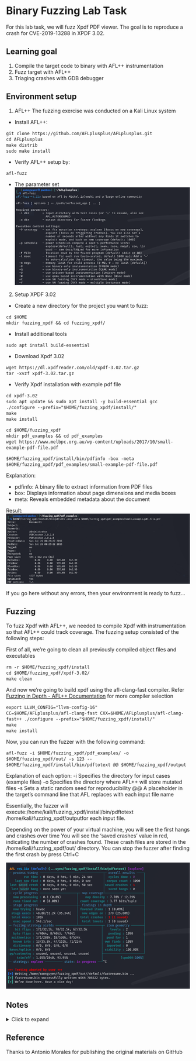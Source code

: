 # Binary Fuzzing Lab Task
For this lab task, we will fuzz Xpdf PDF viewer. 
The goal is to reproduce a crash for CVE-2019-13288 in XPDF 3.02.

## Learning goal
1. Compile the target code to binary with AFL++ instrumentation 
2. Fuzz target with AFL++
3. Triaging crashes with GDB debugger

## Environment setup
1. AFL++
The fuzzing exercise was conducted on a Kali Linux system

* Install AFL++:
```
git clone https://github.com/AFLplusplus/AFLplusplus.git
cd AFLplusplus
make distrib
sudo make install
```

* Verify AFL++ setup by:
```
afl-fuzz
```
  * The parameter set
    ![AFL++](Pictures/AFL_setup_verify.png)

2. Setup XPDF 3.02
* Create a new directory for the project you want to fuzz:
```
cd $HOME
mkdir fuzzing_xpdf && cd fuzzing_xpdf/
```
* Install additional tools
```
sudo apt install build-essential
```
* Download Xpdf 3.02
```
wget https://dl.xpdfreader.com/old/xpdf-3.02.tar.gz
tar -xvzf xpdf-3.02.tar.gz
```
* Verify Xpdf installation with example pdf file
```
cd xpdf-3.02
sudo apt update && sudo apt install -y build-essential gcc
./configure --prefix="$HOME/fuzzing_xpdf/install/"
make
make install
```
```
cd $HOME/fuzzing_xpdf
mkdir pdf_examples && cd pdf_examples
wget https://www.melbpc.org.au/wp-content/uploads/2017/10/small-example-pdf-file.pdf
```
```
$HOME/fuzzing_xpdf/install/bin/pdfinfo -box -meta $HOME/fuzzing_xpdf/pdf_examples/small-example-pdf-file.pdf
```
Explanation:
- pdfinfo: A binary file to extract information from PDF files
- box: Displays information about page dimensions and media boxes
- meta: Reveals embedded metadata about the document

Result:
![XPDF](Pictures/XPDF_setup_verify.png)

If you go here without any errors, then your environment is ready to fuzz...

## Fuzzing
To fuzz Xpdf with AFL++, we needed to compile Xpdf with instrumentation so that AFL++ could track coverage. The fuzzing setup consisted of the following steps:

First of all, we’re going to clean all previously compiled object files and executables
```
rm -r $HOME/fuzzing_xpdf/install
cd $HOME/fuzzing_xpdf/xpdf-3.02/
make clean
```

And now we’re going to build xpdf using the afl-clang-fast compiler. Refer [Fuzzing in Depth - AFL++ Documentation](https://github.com/AFLplusplus/AFLplusplus/blob/stable/docs/fuzzing_in_depth.md) for more compiler selection
```
export LLVM_CONFIG="llvm-config-16"
CC=$HOME/AFLplusplus/afl-clang-fast CXX=$HOME/AFLplusplus/afl-clang-fast++ ./configure --prefix="$HOME/fuzzing_xpdf/install/"
make
make install
```
Now, you can run the fuzzer with the following command:
```
afl-fuzz -i $HOME/fuzzing_xpdf/pdf_examples/ -o $HOME/fuzzing_xpdf/out/ -s 123 -- $HOME/fuzzing_xpdf/install/bin/pdftotext @@ $HOME/fuzzing_xpdf/output
```
Explanation of each option:
-i Specifies the directory for input cases (example files)
-o Specifies the directory where AFL++ will store mutated files
-s Sets a static random seed for reproducibility
@@ A placeholder in the target’s command line that AFL replaces with each input file name

Essentially, the fuzzer will execute:/home/kali/fuzzing_xpdf/install/bin/pdftotext <input-file-name> /home/kali/fuzzing_xpdf/outputfor each input file.

Depending on the power of your virtual machine, you will see the first hangs and crashes over time
You will see the ‘saved crashes’ value in red, indicating the number of crashes found. These crash files are stored in the /home/kali/fuzzing_xpdf/out/ directory. You can stop the fuzzer after finding the first crash by press Ctrl+C

![Fuzz result](Pictures/Fuzz_result.png)


## Notes
<details>
  <summary>Click to expand</summary>
  This project is a demo for learning Markdown in GitHub. 📝
</details>

## Reference
Thanks to Antonio Morales for publishing the original materials on GitHub

